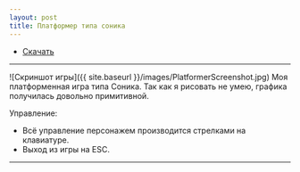```yaml
---
layout: post
title: Платформер типа соника
---
```


- [Скачать](https://drive.google.com/open?id=0B0wvbicW8OQIM296X3l1cUdtREE)

___

![Скриншот игры]({{ site.baseurl }}/images/PlatformerScreenshot.jpg)
Моя платформенная игра типа Соника.
Так как я рисовать не умею, графика получилась довольно примитивной.

Управление:

- Всё управление персонажем производится стрелками на клавиатуре.
- Выход из игры на ESC.

___

